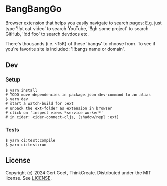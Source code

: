 # BangBangGo

Browser extension that helps you easily navigate to search pages:
E.g. just type '!!yt cat video' to search YouTube, '!!gh some project' to search GitHub, '!dd foo' to search devdocs etc.

There's thousands (i.e. ~15K) of these 'bangs' to choose from. To see if you're favorite site is included: '!!bangs
name or domain'.

## Dev

### Setup

``` shell
$ yarn install
# TODO move dependencies in package.json dev-command to an alias
$ yarn dev
# start a watch-build for :ext
# unpack the ext-folder as extension in browser
# click on 'inspect views *service worker*'
# in cider: cider-connect-cljs, (shadow/repl :ext)
```

### Tests

``` shell
$ yarn ci:test:compile
$ yarn ci:test:run
```

## License

Copyright (c) 2024 Gert Goet, ThinkCreate. Distributed under the MIT license. See [LICENSE](./LICENSE).
